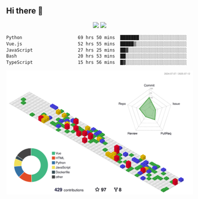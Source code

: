 ## Hi there 👋
<div align="center">
<span>  </span>
<img height="170px" src="https://github-readme-stats.vercel.app/api?username=bigQY&show_icons=true&count_private==true&v=3" /><span>        </span><img height="170px" src="https://github-readme-stats.vercel.app/api/top-langs/?username=bigQY&layout=compact&langs_count=8&hide=html&v=3" />
<span>  </span>
</div>
<div align="center">

<!--START_SECTION:waka-->

```txt
Python                     69 hrs 50 mins  ███████░░░░░░░░░░░░░░░░░░   27.62 %
Vue.js                     52 hrs 55 mins  █████▒░░░░░░░░░░░░░░░░░░░   20.93 %
JavaScript                 27 hrs 25 mins  ██▓░░░░░░░░░░░░░░░░░░░░░░   10.85 %
Bash                       20 hrs 53 mins  ██░░░░░░░░░░░░░░░░░░░░░░░   08.27 %
TypeScript                 15 hrs 56 mins  █▓░░░░░░░░░░░░░░░░░░░░░░░   06.31 %
```

<!--END_SECTION:waka-->
</div>

![](./profile-3d-contrib/profile-gitblock.svg)
